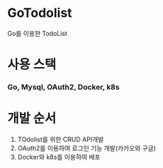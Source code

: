 # GoTodolist
Go를 이용한 TodoList

# 사용 스택
### Go, Mysql, OAuth2, Docker, k8s

# 개발 순서

1. TOdolist를 위한 CRUD API개발
2. OAuth2를 이용하여 로그인 기능 개발(카카오와 구글)
3. Docker와 k8s를 이용하여 배포
